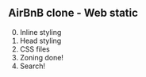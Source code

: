 ## AirBnB clone - Web static
0. Inline styling
1. Head styling
2. CSS files
3. Zoning done!
4. Search!
